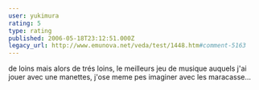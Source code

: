 ```yaml
---
user: yukimura
rating: 5
type: rating
published: 2006-05-18T23:12:51.000Z
legacy_url: http://www.emunova.net/veda/test/1448.htm#comment-5163
---
```

de loins mais alors de trés loins, le meilleurs jeu de musique auquels j'ai jouer avec une manettes, j'ose meme pes imaginer avec les maracasse...